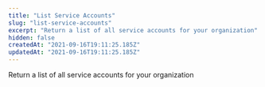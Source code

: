 ```yaml
---
title: "List Service Accounts"
slug: "list-service-accounts"
excerpt: "Return a list of all service accounts for your organization"
hidden: false
createdAt: "2021-09-16T19:11:25.185Z"
updatedAt: "2021-09-16T19:11:25.185Z"
---
```

Return a list of all service accounts for your organization
